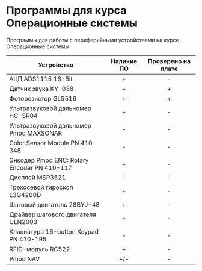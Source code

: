 # Программы для курса Операционные системы

Программы для работы с периферийными устройствами на курсе Операционные системы

| Устройство  | Наличие  ПО | Проверено на плате |
| ------------- | :---: | :---: |
| АЦП ADS1115 16-Bit | + | - |
| Датчик звука KY-038  | + | + |
| Фоторезистор GL5516  | + | + |
| Ультразвуковой дальномер HC-SR04  | + | - |
| Ультразвуковой дальномер Pmod MAXSONAR  | - | - |
| Color Sensor Module PN 410-348  | - | - |
| Энкодер Pmod ENC: Rotary Encoder PN 410-117  | + | - |
| Дисплей MSP3521  | - | - |
| Трехосевой гироскоп L3G4200D  | + | - |
| Шаговый двигатель 28BYJ-48  | + | - |
| Драйвер шагового двигателя ULN2003  | + | - |
| Клавиатура 16-button Keypad PN 410-195  | - | - |
| RFID-модуль RC522  | + | - |
| Pmod NAV  | +/- | - |